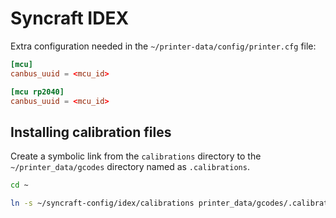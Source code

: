 # Syncraft IDEX

Extra configuration needed in the `~/printer-data/config/printer.cfg` file:

```conf
[mcu]
canbus_uuid = <mcu_id>

[mcu rp2040]
canbus_uuid = <mcu_id>
```

## Installing calibration files

Create a symbolic link from the `calibrations` directory to the `~/printer_data/gcodes` directory named as `.calibrations`.

```bash
cd ~
```
```bash
ln -s ~/syncraft-config/idex/calibrations printer_data/gcodes/.calibrations
```